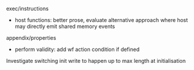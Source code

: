 exec/instructions
- host functions: better prose, evaluate alternative approach where host may directly emit shared memory events

appendix/properties
- perform validity: add wf action condition if defined

Investigate switching init write to happen up to max length at initialisation
